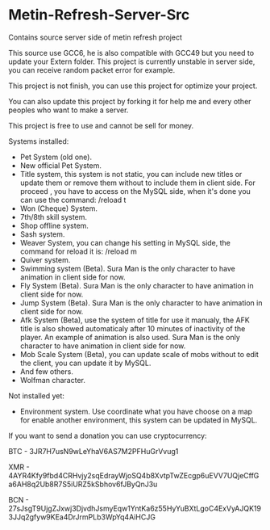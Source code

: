 # Metin-Refresh-Server-Src
Contains source server side of metin refresh project


This source use GCC6, he is also compatible with GCC49 but you need to update your Extern folder.
This project is currently unstable in server side, you can receive random packet error for example. 

This project is not finish, you can use this project for optimize your project.

You can also update this project by forking it for help me and every other peoples who want to make a server.

This project is free to use and cannot be sell for money.


Systems installed:

- Pet System (old one).
- New official Pet System.
- Title system, this system is not static, you can include new titles or update them or remove them without to include them in client side. For proceed , you have to access on the MySQL side, when it's done you can use the command: /reload t
- Won (Cheque) System.
- 7th/8th skill system.
- Shop offline system.
- Sash system.
- Weaver System, you can change his setting in MySQL side, the command for reload it is: /reload m
- Quiver system.
- Swimming system (Beta). Sura Man is the only character to have animation in client side for now.
- Fly System (Beta). Sura Man is the only character to have animation in client side for now.
- Jump System (Beta). Sura Man is the only character to have animation in client side for now.
- Afk System (Beta), use the system of title for use it manualy, the AFK title is also showed automaticaly after 10 minutes of inactivity of the player. An example of animation is also used. Sura Man is the only character to have animation in client side for now.
- Mob Scale System (Beta), you can update scale of mobs without to edit the client, you can update it by MySQL.
- And few others.
- Wolfman character.

Not installed yet:
- Environment system. Use coordinate what you have choose on a map for enable another environment, this system can be updated in MySQL.

If you want to send a donation you can use cryptocurrency:

BTC - 3JR7H7usN9wLeYhaV6AS7M2PFHuGrVvug1

XMR - 4AYR4Kfy9fbd4CRHvjy2sqEdrayWjoSQ4b8XvtpTwZEcgp6uEVV7UQjeCffGa6AH8q2Ub8R7S5iURZ5kSbhov6fJByQnJ3u

BCN - 27sJsgT9UjgZJxwj3DjvdhJsmyEqw1YntKa6z55HyYuBXtLgoC4ExVyAJQK193JJq2gfyw9KEa4DrJrmPLb3WpYq4AiHCJG

